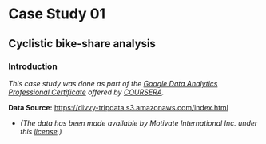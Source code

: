 # Case Study 01
## Cyclistic bike-share analysis
### Introduction
*This case study was done as part of the [Google Data Analytics Professional Certificate](https://www.coursera.org/professional-certificates/google-data-analytics?) offered by [COURSERA](https://www.coursera.org/).*

**Data Source:**  https://divvy-tripdata.s3.amazonaws.com/index.html
- *(The data has been made available by Motivate International Inc. under this [license](https://www.divvybikes.com/data-license-agreement).)*
